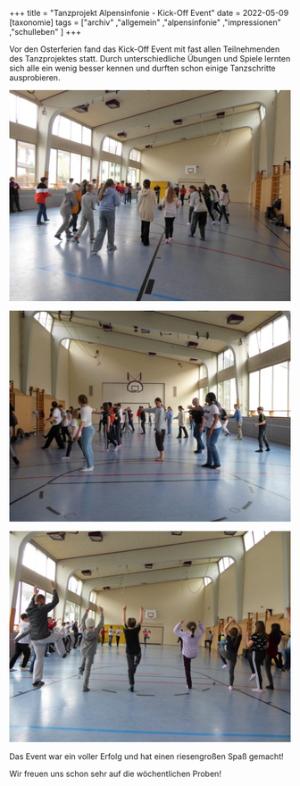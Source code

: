 +++
title = "Tanzprojekt Alpensinfonie - Kick-Off Event"
date = 2022-05-09
[taxonomie]
tags = ["archiv" ,"allgemein" ,"alpensinfonie" ,"impressionen" ,"schulleben" ]
+++

Vor den Osterferien fand das Kick-Off Event mit fast allen Teilnehmenden des Tanzprojektes statt. Durch unterschiedliche Übungen und Spiele lernten sich alle ein wenig besser kennen und durften schon einige Tanzschritte ausprobieren.

[![](images/Kick-Off-1024x768.jpg)](https://volksschule-partenkirchen.de/wp-content/uploads/Kick-Off-scaled.jpg)

[![](images/Kick-Off-3-1024x768.jpg)](https://volksschule-partenkirchen.de/wp-content/uploads/Kick-Off-3-scaled.jpg)

[![](images/Kick-Off-2-1024x768.jpg)](https://volksschule-partenkirchen.de/wp-content/uploads/Kick-Off-2-scaled.jpg)

Das Event war ein voller Erfolg und hat einen riesengroßen Spaß gemacht!

Wir freuen uns schon sehr auf die wöchentlichen Proben!
